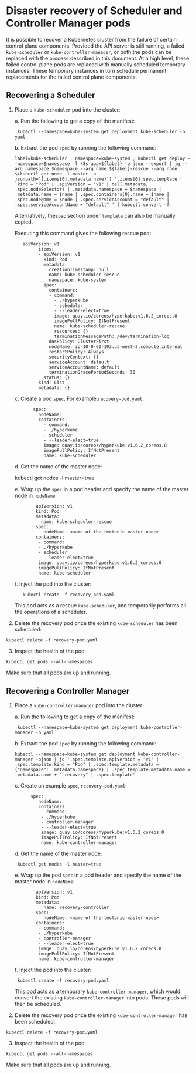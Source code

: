 # Disaster recovery of Scheduler and Controller Manager pods

It is possible to recover a Kubernetes cluster from the failure of certain control plane components. Provided the API server is still running, a failed `kube-scheduler` or `kube-controller-manager`, or both the pods can be replaced with the process described in this document. At a high level, these failed control plane pods are replaced with manually scheduled temporary instances. These temporary instances in turn schedule permanent replacements for the failed control plane components.

## Recovering a Scheduler

1. Place a `kube-scheduler` pod into the cluster:

    a. Run the following to get a copy of the manifest:

        kubectl --namespace=kube-system get deployment kube-scheduler -o yaml

    b. Extract the pod `spec` by running the following command:

      ```label=kube-scheduler ; namespace=kube-system ; kubectl get deploy --namespace=$namespace -l k8s-app=${label} -o json --export | jq --arg namespace $namespace --arg name ${label}-rescue --arg node $(kubectl get node -l master -o jsonpath='{.items[0].metadata.name}') '.items[0].spec.template | .kind = "Pod" | .apiVersion = "v1" | del(.metadata, .spec.nodeSelector) | .metadata.namespace = $namespace | .metadata.name = $name | .spec.containers[0].name = $name | .spec.nodeName = $node | .spec.serviceAccount = "default" | .spec.serviceAccountName = "default" ' | kubectl convert -f-```

     Alternatively, the`spec` section under `template` can also be manually copied.

     Executing this command gives the following rescue pod:

	      apiVersion: v1
				items:
				- apiVersion: v1
				  kind: Pod
				  metadata:
				    creationTimestamp: null
				    name: kube-scheduler-rescue
				    namespace: kube-system
				  spec:
				    containers:
				    - command:
				      - ./hyperkube
				      - scheduler
				      - --leader-elect=true
				      image: quay.io/coreos/hyperkube:v1.6.2_coreos.0
				      imagePullPolicy: IfNotPresent
				      name: kube-scheduler-rescue
				      resources: {}
				      terminationMessagePath: /dev/termination-log
				    dnsPolicy: ClusterFirst
				    nodeName: ip-10-0-60-193.us-west-2.compute.internal
				    restartPolicy: Always
				    securityContext: {}
				    serviceAccount: default
				    serviceAccountName: default
				    terminationGracePeriodSeconds: 30
				  status: {}
				kind: List
				metadata: {}

    c. Create a pod `spec`. For example,`recovery-pod.yaml`:

			  spec:
			    nodeName:
			    containers:
			      - command:
			      - ./hyperkube
			      - scheduler
			      - --leader-elect=true
			      image: quay.io/coreos/hyperkube:v1.6.2_coreos.0
			      imagePullPolicy: IfNotPresent
			      name: kube-scheduler


   d. Get the name of the master node:

     kubectl get nodes -l master=true

   e. Wrap up the `spec` in a pod header and specify the name of the master node in `nodeName`:

			   apiVersion: v1
			   kind: Pod
			   metadata:
			     name: kube-scheduler-rescue
			   spec:
			      nodeName: <name-of-the-tectonic-master-node>
			   containers:
			    - command:
			    - ./hyperkube
			    - scheduler
			    - --leader-elect=true
			    image: quay.io/coreos/hyperkube:v1.6.2_coreos.0
			    imagePullPolicy: IfNotPresent
			    name: kube-scheduler


   f. Inject the pod into the cluster:

		  kubectl create -f recovery-pod.yaml

   This pod acts as a rescue `kube-scheduler`, and  temporarily performs all the operations of a scheduler.

2. Delete the recovery pod once the existing `kube-scheduler` has been scheduled:

  `kubectl delete -f recovery-pod.yaml`

3. Inspect the health of the pod:

  `kubectl get pods --all-namespaces`

  Make sure that all pods are up and running.

## Recovering a Controller Manager

1. Place a `kube-controller-manager` pod into the cluster:

    a. Run the following to get a copy of the manifest:

        kubectl --namespace=kube-system get deployment kube-controller-manager -o yaml

    b. Extract the pod `spec` by running the following command:

    ```kubectl --namespace=kube-system get deployment kube-controller-manager -ojson | jq '.spec.template.apiVersion = "v1" | .spec.template.kind = "Pod" | .spec.template.metadata = {"namespace": .metadata.namespace} | .spec.template.metadata.name = .metadata.name + "-recovery" | .spec.template'```

    c. Create an example `spec`, `recovery-pod.yaml`:

		     spec:
		     	nodeName:
		     	containers:
		         - command:
		         - ./hyperkube
		         - controller-manager
		         - --leader-elect=true
		         image: quay.io/coreos/hyperkube:v1.6.2_coreos.0
		         imagePullPolicy: IfNotPresent
		         name: kube-controller-manager

   d. Get the name of the master node:

        kubectl get nodes -l master=true

   e. Wrap up the pod `spec` in a pod header and specify the name of the master node in `nodeName`:

			   apiVersion: v1
			   kind: Pod
			   metadata:
			      name: recovery-controller
			   spec:
			      nodeName: <name-of-the-tectonic-master-node>
			   containers:
			    - command:
			    - ./hyperkube
			    - controller-manager
			    - --leader-elect=true
			    image: quay.io/coreos/hyperkube:v1.6.2_coreos.0
			    imagePullPolicy: IfNotPresent
			    name: kube-controller-manager

   f. Inject the pod into the cluster:

        kubectl create -f recovery-pod.yaml

   This pod acts as a temporary `kube-controller-manager`, which would convert the existing `kube-controller-manager` into pods. These pods will then be scheduled.

2. Delete the recovery pod once the existing `kube-controller-manager` has been scheduled:

  `kubectl delete -f recovery-pod.yaml`

3. Inspect the health of the pod:

  `kubectl get pods --all-namespaces`

  Make sure that all pods are up and running.

